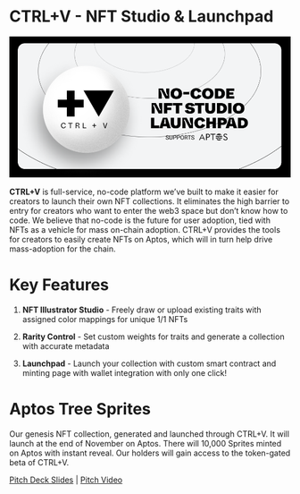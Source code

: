 # CTRL+V - NFT Studio & Launchpad
![CTRL+V Banner](https://github.com/ctrlvagency/CtrlvMinter/blob/main/ctrlvbanner.png "Banner")

**CTRL+V** is full-service, no-code platform we’ve built to make it easier for creators to launch their own NFT collections. It eliminates the high barrier to entry for creators who want to enter the web3 space but don’t know how to code. We believe that no-code is the future for user adoption, tied with NFTs as a vehicle for mass on-chain adoption. CTRL+V provides the tools for creators to easily create NFTs on Aptos, which will in turn help drive mass-adoption for the chain.


# Key Features

1. **NFT Illustrator Studio** - Freely draw or upload existing traits with assigned color mappings for unique 1/1 NFTs

2. **Rarity Control** - Set custom weights for traits and generate a collection with accurate metadata

3. **Launchpad** - Launch your collection with custom smart contract and minting page with wallet integration with only one click!

# Aptos Tree Sprites

Our genesis NFT collection, generated and launched through CTRL+V. It will launch at the end of November on Aptos. There will 10,000 Sprites minted on Aptos with instant reveal. Our holders will gain access to the token-gated beta of CTRL+V.

[Pitch Deck Slides](https://drive.google.com/file/d/1sfeEK9J17PdoccD2pW0RNVKTL0ES5WyE/view?usp=share_link) | [Pitch Video](https://youtu.be/0UmCu1uTgvI)
